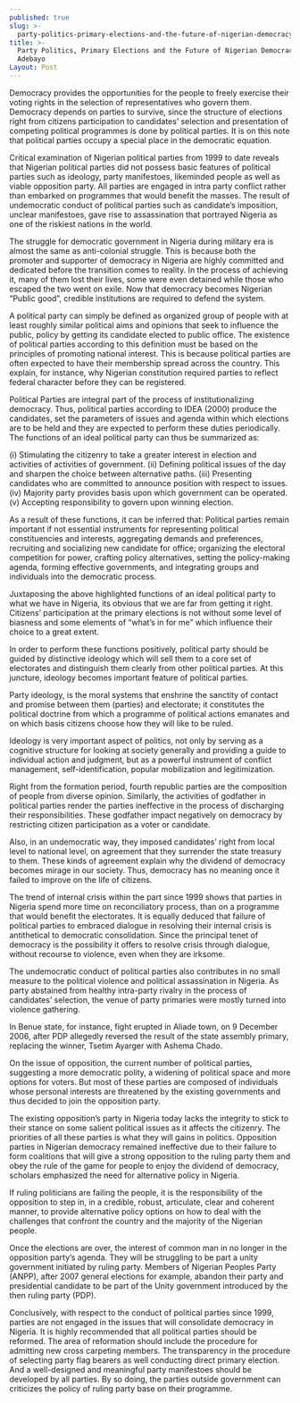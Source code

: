 ```yaml
---
published: true
slug: >-
  party-politics-primary-elections-and-the-future-of-nigerian-democracy–ishola-adebayo 
title: >-
  Party Politics, Primary Elections and the Future of Nigerian Democracy –Ishola
  Adebayo 
Layout: Post
---
```


Democracy provides the opportunities for the people to freely exercise their voting rights in the selection of representatives who govern them. Democracy depends on parties to survive, since the structure of elections right from citizens participation to candidates’ selection and presentation of competing political programmes is done by political parties. It is on this note that political parties occupy a special place in the democratic equation.

Critical examination of Nigerian political parties from 1999 to date reveals that Nigerian political parties did not possess basic features of political parties such as ideology, party manifestoes, likeminded people as well as viable opposition party. All parties are engaged in intra party conflict rather than embarked on programmes that would benefit the masses. The result of undemocratic conduct of political parties such as candidate’s imposition, unclear manifestoes, gave rise to assassination that portrayed Nigeria as one of the riskiest nations in the world. 

The struggle for democratic government in Nigeria during military era is almost the same as anti-colonial struggle. This is because both the promoter and supporter of democracy in Nigeria are highly committed and dedicated before the transition comes to reality. In the process of achieving it, many of them lost their lives, some were even detained while those who escaped the two went on exile. Now that democracy becomes Nigerian “Public good”, credible institutions are required to defend the system.

A political party can simply be defined as organized group of people with at least roughly similar political aims and opinions that seek to influence the public, policy by getting its candidate elected to public office. The existence of political parties according to this definition must be based on the principles of promoting national interest. This is because political parties are often expected to have their membership spread across the country. This explain, for instance, why Nigerian constitution required parties to reflect federal character before they can be registered.  

Political Parties are integral part of the process of institutionalizing democracy. Thus, political parties according to IDEA (2000) produce the candidates, set the parameters of issues and agenda within which elections are to be held and they are expected to perform these duties periodically. The functions of an ideal political party can thus be summarized as: 

(i) Stimulating the citizenry to take a greater interest in election and activities of activities of government. 
(ii) Defining political issues of the day and sharpen the choice between alternative paths. 
(iii) Presenting candidates who are committed to announce position with respect to issues. 
(iv) Majority party provides basis upon which government can be operated. 
(v) Accepting responsibility to govern upon winning election.

As a result of these functions, it can be inferred that: Political parties remain important if not essential instruments for representing political constituencies and interests, aggregating demands and preferences, recruiting and socializing new candidate for office; organizing the electoral competition for power, crafting policy alternatives, setting the policy-making agenda, forming effective governments, and integrating groups and individuals into the democratic process.

Juxtaposing the above highlighted functions of an ideal political party to what we have in Nigeria, its obvious that we are far from getting it right. Citizens’ participation at the primary elections is not without some level of biasness and some elements of “what’s in for me” which influence their choice to a great extent.

 In order to perform these functions positively, political party should be guided by distinctive ideology which will sell them to a core set of electorates and distinguish them clearly from other political parties. At this juncture, ideology becomes important feature of political parties. 
 
Party ideology, is the moral systems that enshrine the sanctity of contact and promise between them (parties) and electorate; it constitutes the political doctrine from which a programme of political actions emanates and on which basis citizens choose how they will like to be ruled. 

Ideology is very important aspect of politics, not only by serving as a cognitive structure for looking at society generally and providing a guide to individual action and judgment, but as a powerful instrument of conflict management, self-identification, popular mobilization and legitimization. 

Right from the formation period, fourth republic parties are the composition of people from diverse opinion. 
Similarly, the activities of godfather in political parties render the parties ineffective in the process of discharging their responsibilities. These godfather impact negatively on democracy by restricting citizen participation as a voter or candidate. 

Also, in an undemocratic way, they imposed candidates’ right from local level to national level, on agreement that they surrender the state treasury to them. These kinds of agreement explain why the dividend of democracy becomes mirage in our society. Thus, democracy has no meaning once it failed to improve on the life of citizens. 

The trend of internal crisis within the part since 1999 shows that parties in Nigeria spend more time on reconciliatory process, than on a programme that would benefit the electorates. It is equally deduced that failure of political parties to embraced dialogue in resolving their internal crisis is antithetical to democratic consolidation. Since the principal tenet of democracy is the possibility it offers to resolve crisis through dialogue, without recourse to violence, even when they are irksome.

The undemocratic conduct of political parties also contributes in no small measure to the political violence and political assassination in Nigeria. As party abstained from healthy intra-party rivalry in the process of candidates’ selection, the venue of party primaries were mostly turned into violence gathering. 

In Benue state, for instance, fight erupted in Aliade town, on 9 December 2006, after PDP allegedly reversed the result of the state assembly primary, replacing the winner, Tsetim Ayarger with Ashema Chado. 

On the issue of opposition, the current number of political parties, suggesting a more democratic polity, a widening of political space and more options for voters. But most of these parties are composed of individuals whose personal interests are threatened by the existing governments and thus decided to join the opposition party. 

The existing opposition’s party in Nigeria today lacks the integrity to stick to their stance on some salient political issues as it affects the citizenry. The priorities of all these parties is what they will gains in politics. Opposition parties in Nigerian democracy remained ineffective due to their failure to form coalitions that will give a strong opposition to the ruling party them and obey the rule of the game for people to enjoy the dividend of democracy, scholars emphasized the need for alternative policy in Nigeria. 

 If ruling politicians are failing the people, it is the responsibility of the opposition to step in, in a credible, robust, articulate, clear and coherent manner, to provide alternative policy options on how to deal with the challenges that confront the country and the majority of the Nigerian people. 
 
Once the elections are over, the interest of common man in no longer in the opposition party’s agenda. They will be struggling to be part a unity government initiated by ruling party. Members of Nigerian Peoples Party (ANPP), after 2007 general elections for example, abandon their party and presidential candidate to be part of the Unity government introduced by the then ruling party (PDP). 

Conclusively, with respect to the conduct of political parties since 1999, parties are not engaged in the issues that will consolidate democracy in Nigeria. It is highly recommended that all political parties should be reformed. The area of reformation should include the procedure for admitting new cross carpeting members. The transparency in the procedure of selecting party flag bearers as well conducting direct primary election. And a well-designed and meaningful party manifestoes should be developed by all parties. By so doing, the parties outside government can criticizes the policy of ruling party base on their programme.

